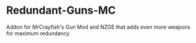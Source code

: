 # Redundant-Guns-MC
Addon for MrCrayfish's Gun Mod and NZGE that adds even more weapons for maximum redundancy.
